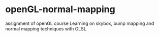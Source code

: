 # openGL-normal-mapping
assignment of openGL course
Learning on skybox, bump mapping and normal mapping techniques with GLSL
